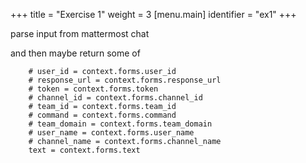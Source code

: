 +++
title = "Exercise 1"
weight = 3
[menu.main]
identifier = "ex1"
+++


parse input from mattermost chat

and then maybe return some of 
```
    # user_id = context.forms.user_id
    # response_url = context.forms.response_url
    # token = context.forms.token
    # channel_id = context.forms.channel_id
    # team_id = context.forms.team_id
    # command = context.forms.command
    # team_domain = context.forms.team_domain
    # user_name = context.forms.user_name
    # channel_name = context.forms.channel_name
    text = context.forms.text
```